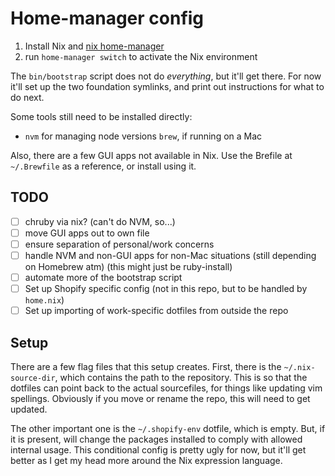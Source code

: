 # Home-manager config

1. Install Nix and [nix home-manager](https://nixos.wiki/wiki/Home_Manager)
2. run `home-manager switch` to activate the Nix environment

The `bin/bootstrap` script does not do *everything*, but it'll get there. For
now it'll set up the two foundation symlinks, and print out instructions for
what to do next.

Some tools still need to be installed directly:

- `nvm` for managing node versions `brew`, if running on a Mac

Also, there are a few GUI apps not available in Nix. Use the Brefile at
`~/.Brewfile` as a reference, or install using it.

## TODO

- [ ] chruby via nix? (can't do NVM, so...)
- [ ] move GUI apps out to own file
- [ ] ensure separation of personal/work concerns
- [ ] handle NVM and non-GUI apps for non-Mac situations (still depending on Homebrew atm) (this might just be ruby-install)
- [ ] automate more of the bootstrap script
- [ ] Set up Shopify specific config (not in this repo, but to be handled by `home.nix`)
- [ ] Set up importing of work-specific dotfiles from outside the repo

## Setup

There are a few flag files that this setup creates. First, there is the
`~/.nix-source-dir`, which contains the path to the repository. This is so that
the dotfiles can point back to the actual sourcefiles, for things like updating
vim spellings. Obviously if you move or rename the repo, this will need to get
updated.

The other important one is the `~/.shopify-env` dotfile, which is empty. But,
if it is present, will change the packages installed to comply with allowed
internal usage. This conditional config is pretty ugly for now, but it'll get
better as I get my head more around the Nix expression language.
